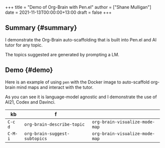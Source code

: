 +++
title = "Demo of Org-Brain with Pen.el"
author = ["Shane Mulligan"]
date = 2021-11-13T00:00:00+13:00
draft = false
+++

## Summary {#summary}

I demonstrate the Org-Brain auto-scaffolding
that is built into Pen.el and AI tutor for any topic.

The topics suggested are generated by
prompting a LM.


## Demo {#demo}

Here is an example of using `pen` with the
Docker image to auto-scaffold org-brain mind
maps and interact with the tutor.

As you can see it is language-model agnostic
and I demonstrate the use of AI21, Codex and
Davinci.

<!-- Play on asciinema.com -->
<!-- <a title="asciinema recording" href="https://asciinema.org/a/YOLGmAwdPe022MEDgPBLah5Fk" target="_blank"><img alt="asciinema recording" src="https://asciinema.org/a/YOLGmAwdPe022MEDgPBLah5Fk.svg" /></a> -->
<!-- Play on the blog -->
<script src="https://asciinema.org/a/YOLGmAwdPe022MEDgPBLah5Fk.js" id="asciicast-YOLGmAwdPe022MEDgPBLah5Fk" async></script>

| kb      | f                             |                                |
|---------|-------------------------------|--------------------------------|
| `C-c d` | `org-brain-describe-topic`    | `org-brain-visualize-mode-map` |
| `C-M-i` | `org-brain-suggest-subtopics` | `org-brain-visualize-mode-map` |